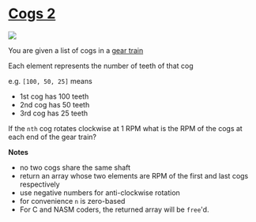 # [Cogs 2](https://www.codewars.com/kata/cogs-2 "https://www.codewars.com/kata/59e72bdcfc3c4974190000d9")

![](https://bestanimations.com/Science/Gears/loadinggears/loading-gears-animation-6-4.gif)

You are given a list of cogs in a <a href ="https://en.wikipedia.org/wiki/Gear_train">gear train</a>

Each element represents the number of teeth of that cog

e.g. `[100, 50, 25]` means 
* 1st cog has 100 teeth 
* 2nd cog has 50 teeth
* 3rd cog has 25 teeth

If the ``nth`` cog rotates clockwise at 1 RPM what is the RPM of the cogs at each end of the gear train? 

**Notes**
* no two cogs share the same shaft
* return an array whose two elements are RPM of the first and last cogs respectively
* use negative numbers for anti-clockwise rotation
* for convenience `n` is zero-based
* For C and NASM coders, the returned array will be `free`'d.